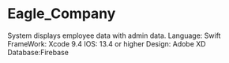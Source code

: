 # Eagle_Company
System displays employee data with admin data.
Language: Swift
FrameWork: Xcode 9.4
IOS: 13.4 or higher
Design: Adobe XD
Database:Firebase
